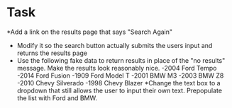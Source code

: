 Task
========
*Add a link on the results page that says "Search Again"
* Modify it so the search button actually submits the users input and returns the results page
* Use the following fake data to return results in place of the "no results" message. Make the results look reasonably nice.
  -2004 Ford Tempo
  -2014 Ford Fusion
  -1909 Ford Model T
  -2001 BMW M3
  -2003 BMW Z8
  -2010 Chevy Silverado
  -1998 Chevy Blazer
*Change the text box to a dropdown that still allows the user to input their own text. Prepopulate the list with Ford and BMW.